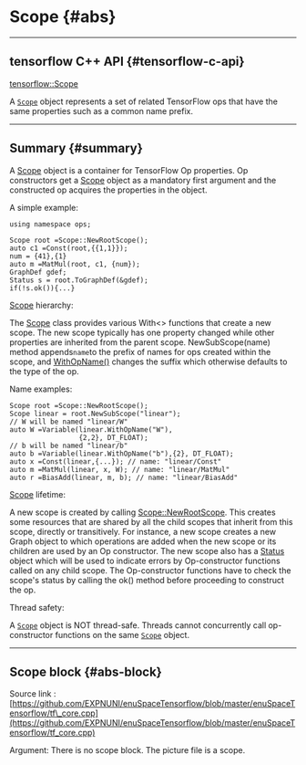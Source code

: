 # Scope {#abs}

---

## tensorflow C++ API {#tensorflow-c-api}

[tensorflow::Scope](https://www.tensorflow.org/api_docs/cc/class/tensorflow/scope.html)

A [`Scope`](https://www.tensorflow.org/api_docs/cc/class/tensorflow/scope.html#classtensorflow_1_1_scope) object represents a set of related TensorFlow ops that have the same properties such as a common name prefix.

---

## Summary {#summary}

A [Scope](https://www.tensorflow.org/api_docs/cc/class/tensorflow/scope.html#classtensorflow_1_1_scope) object is a container for TensorFlow Op properties. Op constructors get a [Scope](https://www.tensorflow.org/api_docs/cc/class/tensorflow/scope.html#classtensorflow_1_1_scope) object as a mandatory first argument and the constructed op acquires the properties in the object.

A simple example:

```
using namespace ops;

Scope root =Scope::NewRootScope();
auto c1 =Const(root,{{1,1}});
num = {41},{1}
auto m =MatMul(root, c1, {num});
GraphDef gdef;
Status s = root.ToGraphDef(&gdef);
if(!s.ok()){...}
```

[Scope](https://www.tensorflow.org/api_docs/cc/class/tensorflow/scope.html#classtensorflow_1_1_scope) hierarchy:

The [Scope](https://www.tensorflow.org/api_docs/cc/class/tensorflow/scope.html#classtensorflow_1_1_scope) class provides various With&lt;&gt; functions that create a new scope. The new scope typically has one property changed while other properties are inherited from the parent scope. NewSubScope\(name\) method appends`name`to the prefix of names for ops created within the scope, and [WithOpName\(\)](https://www.tensorflow.org/api_docs/cc/class/tensorflow/scope.html#classtensorflow_1_1_scope_1a726021aa3104fec02353e8713f1e5b63) changes the suffix which otherwise defaults to the type of the op.

Name examples:

```
Scope root =Scope::NewRootScope();
Scope linear = root.NewSubScope("linear");
// W will be named "linear/W"
auto W =Variable(linear.WithOpName("W"),
                 {2,2}, DT_FLOAT);
// b will be named "linear/b"
auto b =Variable(linear.WithOpName("b"),{2}, DT_FLOAT);
auto x =Const(linear,{...}); // name: "linear/Const"
auto m =MatMul(linear, x, W); // name: "linear/MatMul"
auto r =BiasAdd(linear, m, b); // name: "linear/BiasAdd"
```

[Scope](https://www.tensorflow.org/api_docs/cc/class/tensorflow/scope.html#classtensorflow_1_1_scope) lifetime:

A new scope is created by calling [Scope::NewRootScope](https://www.tensorflow.org/api_docs/cc/class/tensorflow/scope.html#classtensorflow_1_1_scope_1a2bd1e548f919654da8f57402f844326c). This creates some resources that are shared by all the child scopes that inherit from this scope, directly or transitively. For instance, a new scope creates a new Graph object to which operations are added when the new scope or its children are used by an Op constructor. The new scope also has a [Status](https://www.tensorflow.org/api_docs/cc/class/tensorflow/status.html#classtensorflow_1_1_status) object which will be used to indicate errors by Op-constructor functions called on any child scope. The Op-constructor functions have to check the scope's status by calling the ok\(\) method before proceeding to construct the op.

Thread safety:

A [`Scope`](https://www.tensorflow.org/api_docs/cc/class/tensorflow/scope.html#classtensorflow_1_1_scope) object is NOT thread-safe. Threads cannot concurrently call op-constructor functions on the same [`Scope`](https://www.tensorflow.org/api_docs/cc/class/tensorflow/scope.html#classtensorflow_1_1_scope) object.

---

## Scope block {#abs-block}

Source link :[https://github.com/EXPNUNI/enuSpaceTensorflow/blob/master/enuSpaceTensorflow/tf\_core.cpp](https://github.com/EXPNUNI/enuSpaceTensorflow/blob/master/enuSpaceTensorflow/tf_core.cpp)

Argument: There is no scope block. The picture file is a scope.

